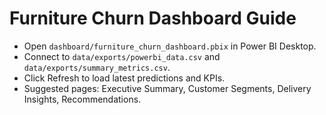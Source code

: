 # Furniture Churn Dashboard Guide

- Open `dashboard/furniture_churn_dashboard.pbix` in Power BI Desktop.
- Connect to `data/exports/powerbi_data.csv` and `data/exports/summary_metrics.csv`.
- Click Refresh to load latest predictions and KPIs.
- Suggested pages: Executive Summary, Customer Segments, Delivery Insights, Recommendations.
